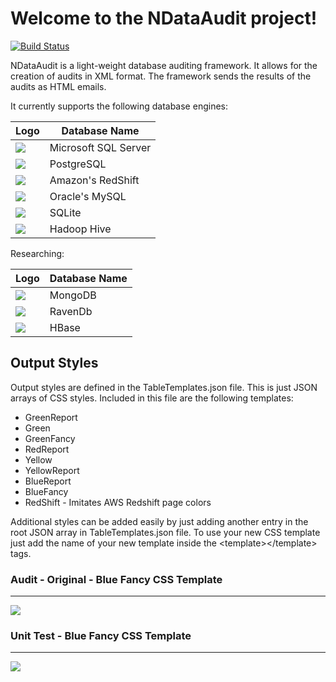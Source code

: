 # Welcome to the NDataAudit project!

[![Build Status](https://travis-ci.org/hectorsosajr/NDataAudit.svg?branch=master)](https://travis-ci.org/hectorsosajr/NDataAudit.svg?branch=master)

NDataAudit is a light-weight database auditing framework. It allows for the creation of audits in XML format. The framework sends the results of the audits as HTML emails.

It currently supports the following database engines:

|Logo|Database Name
|---|---
|[![](https://cdn.rawgit.com/hectorsosajr/NDataAudit/72848767/images/32_SQLServer.png)]()|Microsoft SQL Server
|[![](https://cdn.rawgit.com/hectorsosajr/NDataAudit/72848767/images/32_PostGres.png)]()|PostgreSQL
|[![](https://cdn.rawgit.com/hectorsosajr/NDataAudit/72848767/images/32_Redshift.png)]()|Amazon's RedShift
|[![](https://cdn.rawgit.com/hectorsosajr/NDataAudit/72848767/images/32_MySQL.png)]()|Oracle's MySQL
|[![](https://cdn.rawgit.com/hectorsosajr/NDataAudit/72848767/images/32_Sqlite.png)]()|SQLite
|[![](https://cdn.rawgit.com/hectorsosajr/NDataAudit/72848767/images/32_Hive.png)]()|Hadoop Hive

Researching:

|Logo|Database Name
|---|---
|[![](https://cdn.rawgit.com/hectorsosajr/NDataAudit/72848767/images/32_MongoDb.png)]()|MongoDB
|[![](https://cdn.rawgit.com/hectorsosajr/NDataAudit/72848767/images/32_RavenDb.png)]()|RavenDb
|[![](https://cdn.rawgit.com/hectorsosajr/NDataAudit/72848767/images/32_HBase.png)]()|HBase

## Output Styles

Output styles are defined in the TableTemplates.json file. This is just JSON arrays of CSS styles. Included in this file are the following templates:
* GreenReport
* Green
* GreenFancy
* RedReport
* Yellow
* YellowReport
* BlueReport
* BlueFancy
* RedShift - Imitates AWS Redshift page colors

Additional styles can be added easily by just adding another entry in the root JSON array in TableTemplates.json file. To use your new CSS template just add the name of your new template inside the \<template>\</template> tags.

### __Audit - Original - Blue Fancy CSS Template__
----
[![](https://cdn.rawgit.com/hectorsosajr/NDataAudit/cc47424d/images/Audit-BlueFancyTemplate.png)]()

### __Unit Test - Blue Fancy CSS Template__
----
[![](https://cdn.rawgit.com/hectorsosajr/NDataAudit/cc47424d/images/UnitTest-BlueFancyTemplate.png)]()